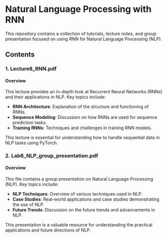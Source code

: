 # Natural Language Processing with RNN

This repository contains a collection of tutorials, lecture notes, and group presentation focused on using RNN for Natural Language Processing (NLP).

## Contents

### 1. Lecture8_RNN.pdf

#### Overview

This lecture provides an in-depth look at Recurrent Neural Networks (RNNs) and their applications in NLP. Key topics include:

- **RNN Architecture**: Explanation of the structure and functioning of RNNs.
- **Sequence Modeling**: Discussion on how RNNs are used for sequence prediction tasks.
- **Training RNNs**: Techniques and challenges in training RNN models.

This lecture is essential for understanding how to handle sequential data in NLP tasks using PyTorch.

### 2. Lab8_NLP_group_presentation.pdf

#### Overview

This file contains a group presentation on Natural Language Processing (NLP). Key topics include:

- **NLP Techniques**: Overview of various techniques used in NLP.
- **Case Studies**: Real-world applications and case studies demonstrating the use of NLP.
- **Future Trends**: Discussion on the future trends and advancements in NLP.

This presentation is a valuable resource for understanding the practical applications and future directions of NLP.
